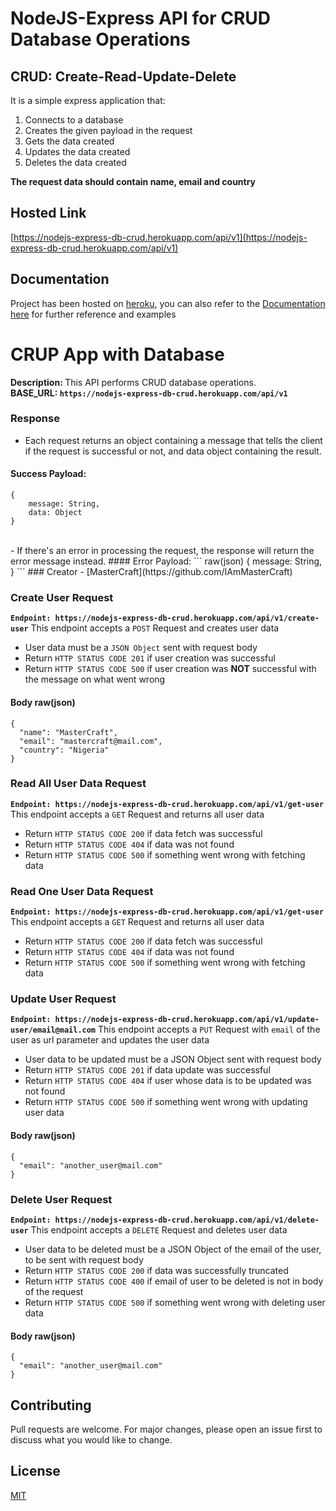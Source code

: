 # NodeJS-Express API for CRUD Database Operations

## CRUD: Create-Read-Update-Delete

It is a simple express application that:
1. Connects to a database
2. Creates the given payload in the request
3. Gets the data created
4. Updates the data created
5. Deletes the data created

<b>The request data should contain name, email and country</b>

## Hosted Link
[https://nodejs-express-db-crud.herokuapp.com/api/v1](https://nodejs-express-db-crud.herokuapp.com/api/v1)

## Documentation
Project has been hosted on [heroku](https://nodejs-express-db-crud.herokuapp.com/api/v1), you can also refer to the [Documentation here](https://documenter.getpostman.com/view/8570881/TzRUASZT) for further reference and examples

# CRUP App with Database
<b>Description: </b>This API performs CRUD database operations. <br />
<b>BASE_URL: `https://nodejs-express-db-crud.herokuapp.com/api/v1`</b>

### Response
- Each request returns an object containing a message that tells the client if the request is successful or not, and data object containing the result.
#### Success Payload:
``` raw(json)
{
    message: String,
    data: Object
}
```
<br />
- If there's an error in processing the request, the response will return the error message instead.
#### Error Payload:
``` raw(json)
{
    message: String,
}
```
### Creator
- [MasterCraft](https://github.com/IAmMasterCraft)

### Create User Request
<b>`Endpoint: https://nodejs-express-db-crud.herokuapp.com/api/v1/create-user`</b>
This endpoint accepts a `POST` Request and creates user data
- User data must be a `JSON Object` sent with request body
- Return `HTTP STATUS CODE 201` if user creation was successful
- Return `HTTP STATUS CODE 500` if user creation was <b>NOT</b> successful with the message on what went wrong

#### Body raw(json)
``` raw(json)
{
  "name": "MasterCraft",
  "email": "mastercraft@mail.com",
  "country": "Nigeria"
}
```

### Read All User Data Request
<b>`Endpoint: https://nodejs-express-db-crud.herokuapp.com/api/v1/get-user`</b>
This endpoint accepts a `GET` Request and returns all user data
- Return `HTTP STATUS CODE 200` if data fetch was successful
- Return `HTTP STATUS CODE 404` if data was not found
- Return `HTTP STATUS CODE 500` if something went wrong with fetching data

### Read One User Data Request
<b>`Endpoint: https://nodejs-express-db-crud.herokuapp.com/api/v1/get-user`</b>
This endpoint accepts a `GET` Request and returns all user data
- Return `HTTP STATUS CODE 200` if data fetch was successful
- Return `HTTP STATUS CODE 404` if data was not found
- Return `HTTP STATUS CODE 500` if something went wrong with fetching data

### Update User Request
<b>`Endpoint: https://nodejs-express-db-crud.herokuapp.com/api/v1/update-user/email@mail.com`</b>
This endpoint accepts a `PUT` Request with `email` of the user as url parameter and updates the user data
- User data to be updated must be a JSON Object sent with request body
- Return `HTTP STATUS CODE 201` if data update was successful
- Return `HTTP STATUS CODE 404` if user whose data is to be updated was not found
- Return `HTTP STATUS CODE 500` if something went wrong with updating user data

#### Body raw(json)
``` raw(json)
{
  "email": "another_user@mail.com"
}
```

### Delete User Request
<b>`Endpoint: https://nodejs-express-db-crud.herokuapp.com/api/v1/delete-user`</b>
This endpoint accepts a `DELETE` Request and deletes user data
- User data to be deleted must be a JSON Object of the email of the user, to be sent with request body
- Return `HTTP STATUS CODE 200` if data was successfully truncated
- Return `HTTP STATUS CODE 400` if email of user to be deleted is not in body of the request
- Return `HTTP STATUS CODE 500` if something went wrong with deleting user data


#### Body raw(json)
``` raw(json)
{
  "email": "another_user@mail.com"
}
```

## Contributing
Pull requests are welcome. For major changes, please open an issue first to discuss what you would like to change.

## License
[MIT](./LICENSE)